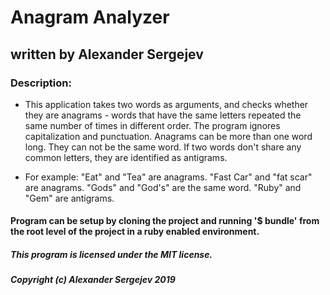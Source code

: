 # Anagram Analyzer
## written by Alexander Sergejev

### Description:
* This application takes two words as arguments, and checks whether they are anagrams - words that have the same letters repeated the same number of times in different order. The program ignores capitalization and punctuation. Anagrams can be more than one word long. They can not be the same word. If two words don't share any common letters, they are identified as antigrams.

* For example: "Eat" and "Tea" are anagrams. "Fast Car" and "fat scar" are anagrams. "Gods" and "God's" are the same word. "Ruby" and "Gem" are antigrams.

#### Program can be setup by cloning the project and running '$ bundle' from the root level of the project in a ruby enabled environment.

##### This program is licensed under the MIT license.
##### Copyright (c) Alexander Sergejev 2019
